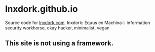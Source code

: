 
# lnxdork.github.io

Source code for [lnxdork.com](https://lnxdork.com).
lnxdork: Equus ex Machina♘ 
information security workhorse, okay hacker, minimalist, vegan


## This site is not using a framework.


